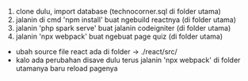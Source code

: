 
1. clone dulu, import database (technocorner.sql di folder utama) 
2. jalanin di cmd 'npm install' buat ngebuild reactnya (di folder utama)
3. jalanin 'php spark serve' buat jalanin codeigniter (di folder utama)
4. jalanin 'npx webpack' buat ngebuat page quiz (di folder utama)
- ubah source file react ada di folder -> ./react/src/ 
- kalo ada perubahan disave dulu terus jalanin 'npx webpack' di folder utamanya baru reload pagenya
